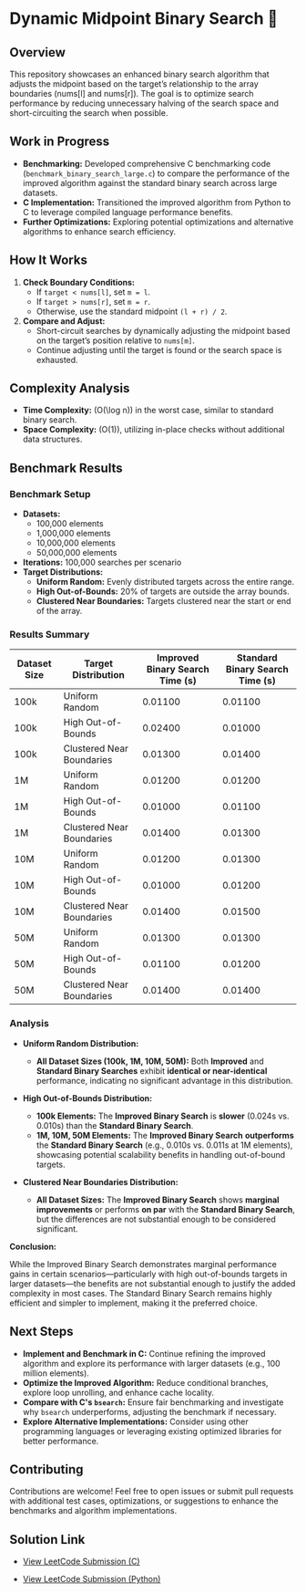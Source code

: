 # Dynamic Midpoint Binary Search 🚀

## Overview

This repository showcases an enhanced binary search algorithm that adjusts the midpoint based on the target’s relationship to the array boundaries (nums[l] and nums[r]). The goal is to optimize search performance by reducing unnecessary halving of the search space and short-circuiting the search when possible.

## Work in Progress

- **Benchmarking:** Developed comprehensive C benchmarking code (`benchmark_binary_search_large.c`) to compare the performance of the improved algorithm against the standard binary search across large datasets.
- **C Implementation:** Transitioned the improved algorithm from Python to C to leverage compiled language performance benefits.
- **Further Optimizations:** Exploring potential optimizations and alternative algorithms to enhance search efficiency.

## How It Works

1. **Check Boundary Conditions:**
   - If `target < nums[l]`, set `m = l`.
   - If `target > nums[r]`, set `m = r`.
   - Otherwise, use the standard midpoint `(l + r) / 2`.
2. **Compare and Adjust:**
   - Short-circuit searches by dynamically adjusting the midpoint based on the target’s position relative to `nums[m]`.
   - Continue adjusting until the target is found or the search space is exhausted.

## Complexity Analysis

- **Time Complexity:** \(O(\log n)\) in the worst case, similar to standard binary search.
- **Space Complexity:** \(O(1)\), utilizing in-place checks without additional data structures.

## Benchmark Results

### **Benchmark Setup**

- **Datasets:**
  - 100,000 elements
  - 1,000,000 elements
  - 10,000,000 elements
  - 50,000,000 elements
- **Iterations:** 100,000 searches per scenario
- **Target Distributions:**
  - **Uniform Random:** Evenly distributed targets across the entire range.
  - **High Out-of-Bounds:** 20% of targets are outside the array bounds.
  - **Clustered Near Boundaries:** Targets clustered near the start or end of the array.

### **Results Summary**

| Dataset Size | Target Distribution       | Improved Binary Search Time (s) | Standard Binary Search Time (s) |
|--------------|---------------------------|---------------------------------|---------------------------------|
| 100k         | Uniform Random            | 0.01100                         | 0.01100                         |
| 100k         | High Out-of-Bounds        | 0.02400                         | 0.01000                         |
| 100k         | Clustered Near Boundaries | 0.01300                         | 0.01400                         |
| 1M           | Uniform Random            | 0.01200                         | 0.01200                         |
| 1M           | High Out-of-Bounds        | 0.01000                         | 0.01100                         |
| 1M           | Clustered Near Boundaries | 0.01400                         | 0.01300                         |
| 10M          | Uniform Random            | 0.01200                         | 0.01300                         |
| 10M          | High Out-of-Bounds        | 0.01000                         | 0.01200                         |
| 10M          | Clustered Near Boundaries | 0.01400                         | 0.01500                         |
| 50M          | Uniform Random            | 0.01300                         | 0.01300                         |
| 50M          | High Out-of-Bounds        | 0.01100                         | 0.01200                         |
| 50M          | Clustered Near Boundaries | 0.01400                         | 0.01400                         |

### **Analysis**

- **Uniform Random Distribution:**
  - **All Dataset Sizes (100k, 1M, 10M, 50M):** Both **Improved** and **Standard Binary Searches** exhibit **identical or near-identical** performance, indicating no significant advantage in this distribution.

- **High Out-of-Bounds Distribution:**
  - **100k Elements:** The **Improved Binary Search** is **slower** (0.024s vs. 0.010s) than the **Standard Binary Search**.
  - **1M, 10M, 50M Elements:** The **Improved Binary Search** **outperforms** the **Standard Binary Search** (e.g., 0.010s vs. 0.011s at 1M elements), showcasing potential scalability benefits in handling out-of-bound targets.

- **Clustered Near Boundaries Distribution:**
  - **All Dataset Sizes:** The **Improved Binary Search** shows **marginal improvements** or performs **on par** with the **Standard Binary Search**, but the differences are not substantial enough to be considered significant.

**Conclusion:**

While the Improved Binary Search demonstrates marginal performance gains in certain scenarios—particularly with high out-of-bounds targets in larger datasets—the benefits are not substantial enough to justify the added complexity in most cases. The Standard Binary Search remains highly efficient and simpler to implement, making it the preferred choice.

## Next Steps

- **Implement and Benchmark in C:** Continue refining the improved algorithm and explore its performance with larger datasets (e.g., 100 million elements).
- **Optimize the Improved Algorithm:** Reduce conditional branches, explore loop unrolling, and enhance cache locality.
- **Compare with C's `bsearch`:** Ensure fair benchmarking and investigate why `bsearch` underperforms, adjusting the benchmark if necessary.
- **Explore Alternative Implementations:** Consider using other programming languages or leveraging existing optimized libraries for better performance.

## Contributing

Contributions are welcome! Feel free to open issues or submit pull requests with additional test cases, optimizations, or suggestions to enhance the benchmarks and algorithm implementations.

## Solution Link

- [View LeetCode Submission (C)](https://leetcode.com/problems/binary-search/submissions/1526367344)

- [View LeetCode Submission (Python)](https://leetcode.com/problems/binary-search/submissions/1525837756)
